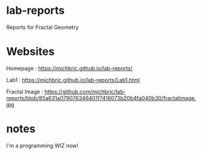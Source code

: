 # lab-reports
Reports for Fractal Geometry

# Websites

Homepage : https://michbric.github.io/lab-reports/

Lab1 : https://michbric.github.io/lab-reports/Lab1.html

Fractal Image : https://github.com/michbric/lab-reports/blob/85a631a079076346401f7416073b20b4fa040b30/fractalimage.jpg

# notes
I'm a programming WIZ now!
